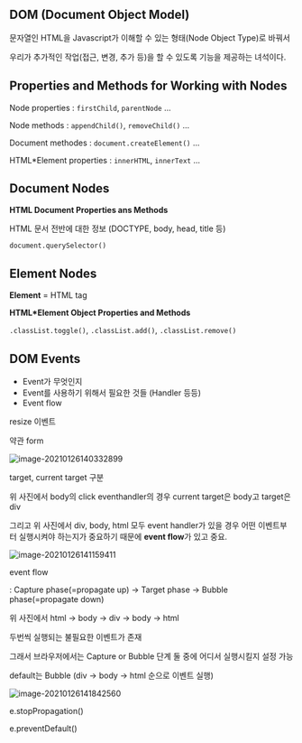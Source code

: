 ## DOM (Document Object Model)

문자열인 HTML을 Javascript가 이해할 수 있는 형태(Node Object Type)로 바꿔서

우리가 추가적인 작업(접근, 변경, 추가 등)을 할 수 있도록 기능을 제공하는 녀석이다.





## Properties and Methods for Working with Nodes

Node properties	:	 `firstChild`, `parentNode` ...

Node methods	:	`appendChild()`, `removeChild()` ...

Document methodes	:	`document.createElement()` ...

HTML*Element properties	:	`innerHTML`, `innerText` ...







## Document Nodes



**HTML Document Properties ans Methods**

HTML 문서 전반에 대한 정보 (DOCTYPE, body, head, title 등)

`document.querySelector()`





## Element Nodes



**Element** = HTML tag



**HTML*Element Object Properties and Methods**



`.classList.toggle()`, `.classList.add()`, `.classList.remove()`







## DOM Events

- Event가 무엇인지
- Event를 사용하기 위해서 필요한 것들 (Handler 등등)
- Event flow





resize 이벤트

약관 form

![image-20210126140332899](../../AppData/Roaming/Typora/typora-user-images/image-20210126140332899.png)



target, current target 구분

위 사진에서 body의 click eventhandler의 경우 current target은 body고 target은 div



그리고 위 사진에서 div, body, html 모두 event handler가 있을 경우 어떤 이벤트부터 실행시켜야 하는지가 중요하기 때문에 **event flow**가 있고 중요.



![image-20210126141159411](../../AppData/Roaming/Typora/typora-user-images/image-20210126141159411.png)

event flow

: Capture phase(=propagate up) -> Target phase -> Bubble phase(=propagate down)



위 사진에서 html -> body -> div -> body -> html

두번씩 실행되는 불필요한 이벤트가 존재

그래서 브라우저에서는 Capture or Bubble 단계 둘 중에 어디서 실행시킬지 설정 가능

default는 Bubble (div -> body -> html 순으로 이벤트 실행)

![image-20210126141842560](../../AppData/Roaming/Typora/typora-user-images/image-20210126141842560.png)

 e.stopPropagation()

e.preventDefault()




